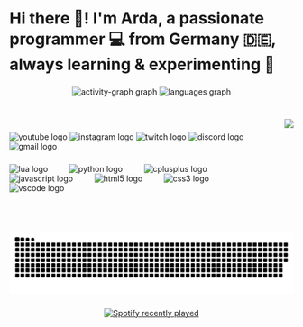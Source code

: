<h1 align="left">Hi there 👋! I'm Arda, a passionate programmer 💻 from Germany 🇩🇪, always learning & experimenting 🚀</h1>

###

<div align="center">
  <img src="https://github-readme-activity-graph.vercel.app/graph?username=ard0x&radius=20&theme=high-contrast&area=true&order=5&hide_border=true&hide_title=false" height="300" alt="activity-graph graph"  />
  <img src="https://github-readme-stats.vercel.app/api/top-langs?username=ard0x&locale=en&hide_title=true&layout=compact&card_width=320&langs_count=5&theme=highcontrast&hide_border=true&order=2" height="150" alt="languages graph"  />
</div>

###

<br clear="both">

<img align="right" height="200" src="https://media.giphy.com/media/iJsjsm6dhNPiQBvztq/giphy.gif?cid=ecf05e47ias46x9dse603dgoflq979lhhgr9taywlff2ybso&ep=v1_stickers_search&rid=giphy.gif&ct=s"  />

###

<div align="left">
  <img src="https://img.shields.io/static/v1?message=Youtube&logo=youtube&label=&color=FF0000&logoColor=white&labelColor=&style=for-the-badge" height="35" alt="youtube logo"  />
  <img src="https://img.shields.io/static/v1?message=Instagram&logo=instagram&label=&color=E4405F&logoColor=white&labelColor=&style=for-the-badge" height="35" alt="instagram logo"  />
  <img src="https://img.shields.io/static/v1?message=Twitch&logo=twitch&label=&color=9146FF&logoColor=white&labelColor=&style=for-the-badge" height="35" alt="twitch logo"  />
  <img src="https://img.shields.io/static/v1?message=arda.cpp&logo=discord&label=&color=7289DA&logoColor=white&labelColor=&style=for-the-badge" height="35" alt="discord logo"  />
  <img src="https://img.shields.io/static/v1?message=Gmail&logo=gmail&label=&color=D14836&logoColor=white&labelColor=&style=for-the-badge" height="35" alt="gmail logo"  />
</div>

###

<div align="left">
  <img src="https://cdn.jsdelivr.net/gh/devicons/devicon/icons/lua/lua-original.svg" height="40" alt="lua logo"  />
  <img width="30" />
  <img src="https://cdn.jsdelivr.net/gh/devicons/devicon/icons/python/python-original.svg" height="40" alt="python logo"  />
  <img width="30" />
  <img src="https://cdn.jsdelivr.net/gh/devicons/devicon/icons/cplusplus/cplusplus-original.svg" height="40" alt="cplusplus logo"  />
  <img width="30" />
  <img src="https://cdn.jsdelivr.net/gh/devicons/devicon/icons/javascript/javascript-original.svg" height="40" alt="javascript logo"  />
  <img width="30" />
  <img src="https://cdn.jsdelivr.net/gh/devicons/devicon/icons/html5/html5-original.svg" height="40" alt="html5 logo"  />
  <img width="30" />
  <img src="https://cdn.jsdelivr.net/gh/devicons/devicon/icons/css3/css3-original.svg" height="40" alt="css3 logo"  />
  <img width="30" />
  <img src="https://cdn.jsdelivr.net/gh/devicons/devicon/icons/vscode/vscode-original.svg" height="40" alt="vscode logo"  />
</div>

###

<img src="https://raw.githubusercontent.com/ard0x/ard0x/output/snake.svg" alt="Snake animation" />

###

<div align="center">
  <a href="https://open.spotify.com/user/Ardavv">
    <img src="https://spotify-recently-played-readme.vercel.app/api?user=Ardavv&count=3&unique=true" alt="Spotify recently played"  />
  </a>
</div>

###
